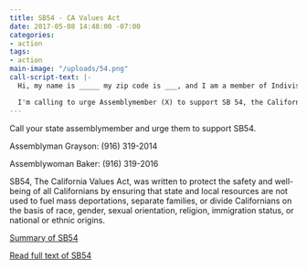 ```yaml
---
title: SB54 - CA Values Act
date: 2017-05-08 14:48:00 -07:00
categories:
- action
tags:
- action
main-image: "/uploads/54.png"
call-script-text: |-
  Hi, my name is _____ my zip code is ___, and I am a member of Indivisible Central Contra Costa County.

  I'm calling to urge Assemblymember (X) to support SB 54, the California Values Act. This bill reflects our core values of equal treatment, community, and compassion.
---
```


Call your state assemblymember and urge them to support SB54.

Assemblyman Grayson: (916) 319-2014

Assemblywoman Baker: (916) 319-2016

SB54, The California Values Act, was written to protect the safety and well-being of all Californians by ensuring that state and local resources are not used to fuel mass deportations, separate families, or divide
Californians on the basis of race, gender, sexual orientation, religion, immigration
status, or national or ethnic origins. 

[Summary of SB54](http://acluscv.org/wp-content/uploads/2016/12/SB-54-De-Leon-CA-Values-Act-1-1.pdf)

[Read full text of SB54](https://leginfo.legislature.ca.gov/faces/billNavClient.xhtml?bill_id=201720180SB54)